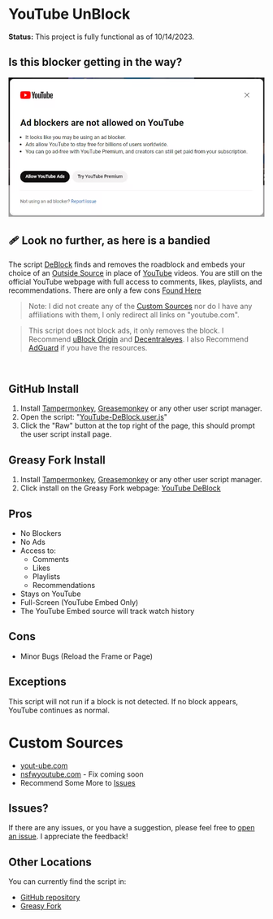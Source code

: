 # YouTube UnBlock
**Status:** This project is fully functional as of 10/14/2023.

## Is this blocker getting in the way?
![indeed an image](/img/YouTube-ad-blocker-experiment.png)

## 🩹 Look no further, as here is a bandied
The script [DeBlock](/YouTube-DeBlock.user.js) finds and removes the roadblock and embeds your choice of an [Outside Source](#custom-sources) in place of [YouTube](https://youtube.com) videos. You are still on the official YouTube webpage with full access to comments, likes, playlists, and recommendations. There are only a few cons [Found Here](#cons)

>Note: I did not create any of the [Custom Sources](https://github.com/YelloNolo/YouTube-UnBlock/tree/main#custom-sources) nor do I have any affiliations with them, I only redirect all links on "youtube.com".

>This script does not block ads, it only removes the block. I Recommend [uBlock Origin](https://github.com/gorhill/uBlock) and [Decentraleyes](https://chrome.google.com/webstore/detail/decentraleyes/ldpochfccmkkmhdbclfhpagapcfdljkj). I also Recommend [AdGuard](https://www.adguard.com/en/) if you have the resources.

<br>

## GitHub Install
1. Install [Tampermonkey](https://www.tampermonkey.net/), [Greasemonkey](https://addons.mozilla.org/en-US/firefox/addon/greasemonkey/) or any other user script manager.
2. Open the script: "[YouTube-DeBlock.user.js](/YouTube-DeBlock.user.js)"
3. Click the "Raw" button at the top right of the page, this should prompt the user script install page.

## Greasy Fork Install
1. Install [Tampermonkey](https://www.tampermonkey.net/), [Greasemonkey](https://addons.mozilla.org/en-US/firefox/addon/greasemonkey/) or any other user script manager.
2. Click install on the Greasy Fork webpage: [YouTube DeBlock](https://greasyfork.org/en/scripts/477098-youtube-deblock)


Pros
---
- No Blockers
- No Ads
- Access to:
  - Comments
  - Likes
  - Playlists
  - Recommendations
- Stays on YouTube
- Full-Screen (YouTube Embed Only)
- The YouTube Embed source will track watch history

Cons
---
- Minor Bugs (Reload the Frame or Page)

## Exceptions
This script will not run if a block is not detected. If no block appears, YouTube continues as normal.

# Custom Sources
- [yout-ube.com](https://yout-ube.com)
- [nsfwyoutube.com](https://nsfwyoutube.com) - Fix coming soon
- Recommend Some More to [Issues](https://github.com/YelloNolo/YouTube-UnBlock/issues/3)

## Issues?
If there are any issues, or you have a suggestion, please feel free to [open an issue](https://github.com/YelloNolo/YouTube-UnBlock/issues). I appreciate the feedback!

## Other Locations
You can currently find the script in:
- [GitHub repository](https://github.com/YelloNolo/YouTube-UnBlock/)
- [Greasy Fork](https://greasyfork.org/en/scripts/477098-youtube-deblock)